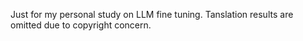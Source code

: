 Just for my personal study on LLM fine tuning. Tanslation results are omitted due to copyright concern.
